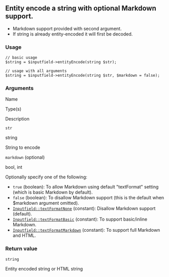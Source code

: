 Entity encode a string with optional Markdown support.
------------------------------------------------------

*   Markdown support provided with second argument.
*   If string is already entity-encoded it will first be decoded.

### Usage

    // basic usage
    $string = $inputfield->entityEncode(string $str);
    
    // usage with all arguments
    $string = $inputfield->entityEncode(string $str, $markdown = false);

### Arguments

Name

Type(s)

Description

`str`

string

String to encode

`markdown` (optional)

bool, int

Optionally specify one of the following:

*   `true` (boolean): To allow Markdown using default "textFormat" setting (which is basic Markdown by default).
*   `false` (boolean): To disallow Markdown support (this is the default when $markdown argument omitted).
*   [`Inputfield::textFormatNone`](/api/ref/inputfield/<code>Inputfield::textFormatNone</code>-format-none/) (constant): Disallow Markdown support (default).
*   [`Inputfield::textFormatBasic`](/api/ref/inputfield/<code>Inputfield::textFormatBasic</code>-format-basic/) (constant): To support basic/inline Markdown.
*   [`Inputfield::textFormatMarkdown`](/api/ref/inputfield/<code>Inputfield::textFormatMarkdown</code>-format-markdown/) (constant): To support full Markdown and HTML.

### Return value

`string`

Entity encoded string or HTML string

